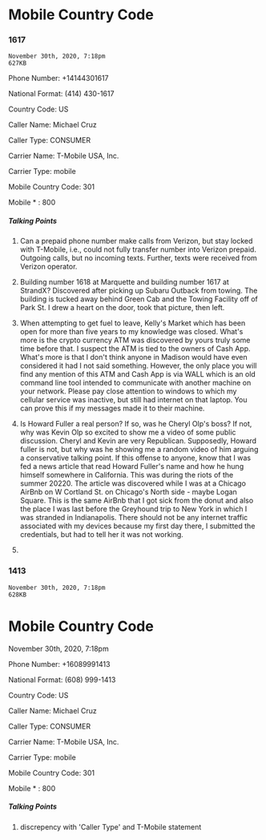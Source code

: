 # Mobile Country Code



### 1617
```
November 30th, 2020, 7:18pm
627KB
```


Phone Number: +14144301617

National Format: (414) 430-1617

Country Code: US

Caller Name: Michael Cruz

Caller Type: CONSUMER

Carrier Name: T-Mobile USA, Inc.

Carrier Type: mobile

Mobile Country Code: 301

Mobile * : 800

##### Talking Points

1. Can a prepaid phone number make calls from Verizon, but stay locked with T-Mobile, i.e., could not fully transfer number into Verizon prepaid. Outgoing calls, but no incoming texts. Further, texts were received from Verizon operator.

2. Building number 1618 at Marquette and building number 1617 at StrandX? Discovered after picking up Subaru Outback from towing. The building is tucked away behind Green Cab and the Towing Facility off of Park St. I drew a heart on the door, took that picture, then left.

3. When attempting to get fuel to leave, Kelly's Market which has been open for more than five years to my knowledge was closed. What's more is the crypto currency ATM was discovered by yours truly some time before that. I suspect the ATM is tied to the owners of Cash App. What's more is that I don't think anyone in Madison would have even considered it had I not said something. However, the only place you will find any mention of this ATM and Cash App is via WALL which is an old command line tool intended to communicate with another machine on your network. Please pay close attention to windows to which my cellular service was inactive, but still had internet on that laptop. You can prove this if my messages made it to their machine.

4. Is Howard Fuller a real person? If so, was he Cheryl Olp's boss? If not, why was Kevin Olp so excited to show me a video of some public discussion. Cheryl and Kevin are very Republican. Supposedly, Howard fuller is not, but why was he showing me a random video of him arguing a conservative talking point. If this offense to anyone, know that I was fed a news article that read Howard Fuller's name and how he hung himself somewhere in California. This was during the riots of the summer 20220. The article was discovered while I was at a Chicago AirBnb on W Cortland St. on Chicago's North side - maybe Logan Square. This is the same AirBnb that I got sick from the donut and also the place I was last before the Greyhound trip to New York in which I was stranded in Indianapolis. There should not be any internet traffic associated with my devices because my first day there, I submitted the credentials, but had to tell her it was not working.

5.



### 1413
```
November 30th, 2020, 7:18pm
628KB
```

# Mobile Country Code

November 30th, 2020, 7:18pm

Phone Number: +16089991413

National Format: (608) 999-1413

Country Code: US

Caller Name: Michael Cruz

Caller Type: CONSUMER

Carrier Name: T-Mobile USA, Inc.

Carrier Type: mobile

Mobile Country Code: 301

Mobile * : 800

##### Talking Points

1. discrepency with 'Caller Type' and T-Mobile statement
